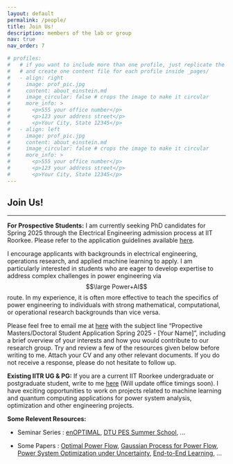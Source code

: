 ```yaml
---
layout: default
permalink: /people/
title: Join Us!
description: members of the lab or group
nav: true
nav_order: 7

# profiles:
#   # if you want to include more than one profile, just replicate the following block
#   # and create one content file for each profile inside _pages/
#   - align: right
#     image: prof_pic.jpg
#     content: about_einstein.md
#     image_circular: false # crops the image to make it circular
#     more_info: >
#       <p>555 your office number</p>
#       <p>123 your address street</p>
#       <p>Your City, State 12345</p>
#   - align: left
#     image: prof_pic.jpg
#     content: about_einstein.md
#     image_circular: false # crops the image to make it circular
#     more_info: >
#       <p>555 your office number</p>
#       <p>123 your address street</p>
#       <p>Your City, State 12345</p>
---
```

## Join Us!

---

**For Prospective Students:** I am currently seeking PhD candidates for Spring 2025 through the Electrical Engineering admission process at IIT Roorkee. Please refer to the application guidelines available [here](https://iitr.ac.in/Academics/Admission%20To%20Doctoral%20Programmes.html). 

I encourage applicants with backgrounds in electrical engineering, operations research, and applied machine learning to apply. I am particularly interested in students who are eager to develop expertise to address complex challenges in power engineering via $$\large Power+AI$$ route. In my experience, it is often more effective to teach the specifics of power engineering to individuals with strong mathematical, computational, or operational research backgrounds than vice versa.

Please feel free to email me at [here](mailto:pareek@ee.iitr.ac.in) with the subject line “Propective Masters/Doctoral Student Application Spring 2025 - [Your Name]”, including a brief overview of your interests and how you would contribute to our research group. Try and review a few of the resources given below before writing to me. Attach your CV and any other relevant documents. If you do not receive a response, please do not hesitate to follow up.

**Existing IITR UG & PG:** If you are a current IIT Roorkee undergraduate or postgraduate student, write to me [here](mailto:pareek@ee.iitr.ac.in) (Will update office timings soon). I have exciting opportunities to work on projects related to machine learning and quantum computing applications for power system analysis, optimization and other engineering projects.

**Some Relevent Resources:** 


- Seminar Series : [enOPTIMAL](https://wdvorkin.github.io/enoptimal/), [DTU PES Summer School](https://www.youtube.com/@dtulecturesonpowerenergysy8133/videos), ...


- Some Papers : [Optimal Power Flow](https://arxiv.org/abs/1811.00943),  [Gaussian Process for Power Flow](https://drive.google.com/file/d/1GfyVgx-ca9QEpgm7mg8yHzbKsYY3ifnE/view), [Power System Optimization under Uncertainty](https://pscc-central.epfl.ch/repo/papers/2022/22730.pdf), [End-to-End Learning](https://arxiv.org/abs/2103.16378), ...


<!-- Smart ["Predict, then Optimize"](https://arxiv.org/abs/1710.08005),  -->





